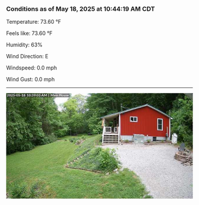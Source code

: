 ### Conditions as of May 18, 2025 at 10:44:19 AM CDT 

Temperature: 73.60 &deg;F

Feels like: 73.60 &deg;F

Humidity: 63%

Wind Direction: E

Windspeed: 0.0 mph

Wind Gust: 0.0 mph

---

<img src="./images/latest.jpeg"/>

